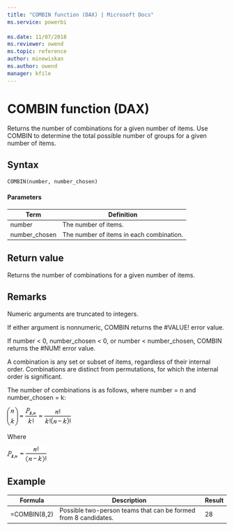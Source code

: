 ```yaml
---
title: "COMBIN function (DAX) | Microsoft Docs"
ms.service: powerbi 

ms.date: 11/07/2018
ms.reviewer: owend
ms.topic: reference
author: minewiskan
ms.author: owend
manager: kfile
---
```

# COMBIN function (DAX)
Returns the number of combinations for a given number of items. Use COMBIN to determine the total possible number of groups for a given number of items.  
  
## Syntax  
  
```dax
COMBIN(number, number_chosen)  
```
  
#### Parameters  
  
|Term|Definition|  
|--------|--------------|  
|number|The number of items.|  
|number_chosen|The number of items in each combination.|  
  
## Return value  
Returns the number of combinations for a given number of items.  
  
## Remarks  
Numeric arguments are truncated to integers.  
  
If either argument is nonnumeric, COMBIN returns the #VALUE! error value.  
  
If number &lt; 0, number_chosen &lt; 0, or number &lt; number_chosen, COMBIN returns the #NUM! error value.  
  
A combination is any set or subset of items, regardless of their internal order. Combinations are distinct from permutations, for which the internal order is significant.  
  
The number of combinations is as follows, where number = n and number_chosen = k:  

![combin formula](media/dax-combin-formula1.png)
  
Where  

![combin formula result](media/dax-combin-formula2.png)
  
## Example  
  
|Formula|Description|Result|  
|-----------|---------------|----------|  
|=COMBIN(8,2)|Possible two-person teams that can be formed from 8 candidates.|28|  
  
